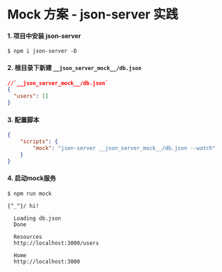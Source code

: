 # Mock 方案 - json-server 实践



#### 1. 项目中安装 json-server

```shell
$ npm i json-server -D
```



#### 2. 根目录下新建 `__json_server_mock__/db.json`

```json
//`__json_server_mock__/db.json`
{
  "users": []
}
```



#### 3. 配置脚本

```json
{
    "scripts": {
        "mock": "json-server __json_server_mock__/db.json --watch"
    }
}
```



#### 4. 启动mock服务

```shell
$ npm run mock

{^_^}/ hi!

  Loading db.json
  Done

  Resources
  http://localhost:3000/users

  Home
  http://localhost:3000
```

